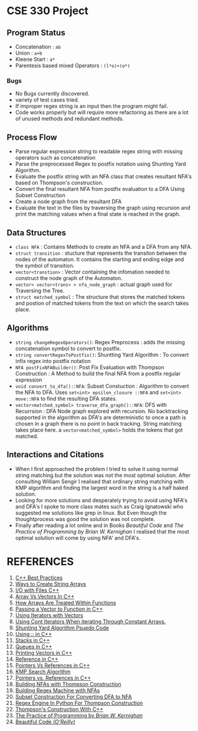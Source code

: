 # CSE 330 Project

## Program Status 
- Concatenation : `ab`
- Union : `a+b`
- Kleene Start : `a*`
- Parentesis based mixed Operators : `(l*o)+(o*)`

### Bugs
- No Bugs currently discovered. 
- variety of test cases tried. 
- If improper regex string is an input then the program might fail.
- Code works properly but will require more refactoring as there are a lot of unused methods and redundant methods.

## Process Flow
- Parse regular expression string to readable regex string with missing operators such as concatenation
- Parse the preprocessed Regex to postfix notation using Shunting Yard Algorithm.
- Evaluate the postfix string with an NFA class that creates resultant NFA's based on Thompson's construction. 
- Convert the final resultant NFA from postfix evaluation to a DFA Using Subset Construction
- Create a node graph from the resultant DFA
- Evaluate the text in the files by traversing the graph using recursion and print the matching values when a final state is reached in the graph.

## Data Structures
- `class NFA` : Contains Methods to create an NFA and a DFA from any NFA. 
- `struct transition` : stucture that represents the transiton between the nodes of the automaton. It contains the starting and ending edge and the symbol of transition.
- `vector<transtion>` : Vector containing the infomation needed to construct the node graph of the Automaton.
- `vector< vector<trans> > nfa_node_graph` : actual graph used for Traversing the Tree. 
- `struct matched_symbol` : The structure that stores the matched tokens and postion of matched tokens from the text on which the search takes place. 

## Algorithms 

- `string changeRegexOperators()`: Regex Preprocess : adds the missing concatenation symbol to convert to postfix. 
- `string convertRegexToPostfix()`: Shuntting Yard Algorithm : To convert infix regex into postfix notation
- `NFA postFixNFABuilder()`: Post Fix Evaluation with Thompson Construction : A Method to build the final NFA from a postfix regular expression
- `void convert_to_dfa()::NFA`: Subset Constuction : Algorithm to convert the NFA to DFA. Uses `set<int> epsilon_closure ::NFA` and `set<int> move::NFA` to find the resulting DFA states.  
- `vector<matched_symbol> traverse_dfa_graph()::NFA`: DFS with Recurrsion : DFA Node graph explored with recursion. No backtracking supported in the algorithm as DFA's are deterministic to once a path is chosen in a graph there is no point in back tracking. String matching takes place here.  a `vector<matched_symbol>` holds the tokens that got matched. 

## Interactions and Citations

- When I first approached the problem I tried to solve it using normal string matching but the solution was not the most optimal solution. After consulting William Sengir I realised that ordinary string matching with KMP algorithm and finding the largest word in the string is a half baked solution. 
- Looking for more solutions and desperately trying to avoid using NFA's and DFA's I spoke to more class mates such as Craig Ignatowski who suggested me solutions like grep in linux. But Even though the thoughtprocess was good the solution was not complete. 
- Finally after reading a lot online and in Books *Beautiful Code* and *The Practice of Programming by Brian W. Kernighan* I realised that the most optimal solution will come by using NFA' and DFA's.


# REFERENCES 

1. [C++ Best Practices](https://github.com/lefticus/cppbestpractices)
2. [Ways to Create String Arrays](https://www.geeksforgeeks.org/array-strings-c-3-different-ways-create/)
3. [I/O with Files C++](http://www.cplusplus.com/doc/tutorial/files/)
4. [Array Vs Vectors In C++](https://www.educba.com/c-plus-plus-vector-vs-array/)
5. [How Arrays Are Treated Within Functions](https://www.geeksforgeeks.org/how-arrays-are-passed-to-functions-in-cc/)
6. [Passing a Vector to Function in C++](https://www.geeksforgeeks.org/passing-vector-function-cpp/)
7. [Using Iterators with Vectors](https://www.geeksforgeeks.org/iterators-c-stl/)
8. [Using Cont Iterators When iterating Through Constant Arrays.](https://stackoverflow.com/questions/15020954/vector-iterator-no-match-for-operator)
9. [Shunting Yard Algorithm Psuedo Code](https://brilliant.org/wiki/shunting-yard-algorithm/)
10. [Using :: in C++](https://stackoverflow.com/questions/15649580/using-in-c)
11. [Stacks in C++](https://www.geeksforgeeks.org/stack-push-and-pop-in-c-stl/)
12. [Queues in C++](https://www.geeksforgeeks.org/queue-cpp-stl/)
13. [Printing Vectors in C++](https://www.techiedelight.com/print-vector-cpp/)
14. [Reference in C++](http://yosefk.com/c++fqa/ref.html)
15. [Pointers Vs References in C++](https://www.geeksforgeeks.org/pointers-vs-references-cpp/)
16. [KMP Search Algorithm](https://en.wikipedia.org/wiki/Knuth%E2%80%93Morris%E2%80%93Pratt_algorithm)
17. [Pointers vs. References in C++](https://stackoverflow.com/questions/57483/what-are-the-differences-between-a-pointer-variable-and-a-reference-variable-in)
18. [Building NFAs with Thompson Construction](https://xysun.github.io/posts/regex-parsing-thompsons-algorithm.html#)
19. [Building Regex Machine with NFAs](https://medium.com/@DmitrySoshnikov/building-a-regexp-machine-part-2-finite-automata-nfa-fragments-5a7c5c005ef0)
20. [Subset Construction For Converting DFA to NFA](https://studylib.net/doc/5870948/the-subset-construction-algorithm)
21. [Regex Engine In Python For Thompson Construction](https://github.com/xysun/regex)
22. [Thompson's Construction With C++](https://github.com/kennyledet/Algorithm-Implementations/tree/master/Thompsons_Construction_Algorithm/C%2B%2B/AlexMathew)  
23. [The Practice of Programming by *Brian W. Kernighan*](http://index-of.co.uk/Etc/The.Practice.of.Programming.-.B.W..Kernighan..pdf)
24. [Beautiful Code *(O'Reilly)*](http://shop.oreilly.com/product/9780596510046.do)